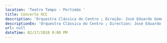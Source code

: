 ```yaml
---
location: 'Teatro Tempo - Portimão '
title: Concerto OCC
description: 'Orquestra Clássica do Centro ; Direção: José Eduardo Gomes '
descriptionEn: 'Orquestra Clássica do Centro ; Direction: José Eduardo Gomes'
url: null
dateTime: 02/17/2018 9:00 PM
---
```



